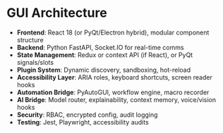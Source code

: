 # GUI Architecture

- **Frontend**: React 18 (or PyQt/Electron hybrid), modular component structure
- **Backend**: Python FastAPI, Socket.IO for real-time comms
- **State Management**: Redux or context API (if React), or PyQt signals/slots
- **Plugin System**: Dynamic discovery, sandboxing, hot-reload
- **Accessibility Layer**: ARIA roles, keyboard shortcuts, screen reader hooks
- **Automation Bridge**: PyAutoGUI, workflow engine, macro recorder
- **AI Bridge**: Model router, explainability, context memory, voice/vision hooks
- **Security**: RBAC, encrypted config, audit logging
- **Testing**: Jest, Playwright, accessibility audits
